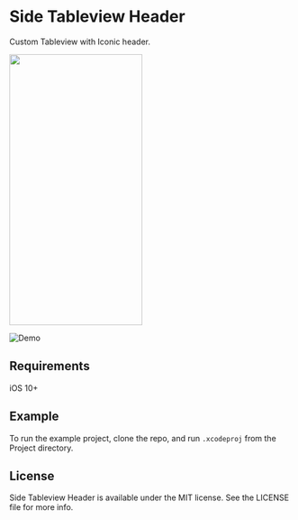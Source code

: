 # Side Tableview Header


Custom Tableview with Iconic header.

<img src="https://github.com/amr-abdelfattah/iOS-IconicSideHeaderTableViewExample/blob/master/ScreenShots/screenshot.png" width="236" height="480" />

![Demo](https://github.com/amr-abdelfattah/iOS-IconicSideHeaderTableViewExample/blob/master/ScreenShots/demo.gif)





## Requirements
iOS 10+

## Example

To run the example project, clone the repo, and run `.xcodeproj` from the Project directory.

## License

Side Tableview Header is available under the MIT license. See the LICENSE file for more info.
